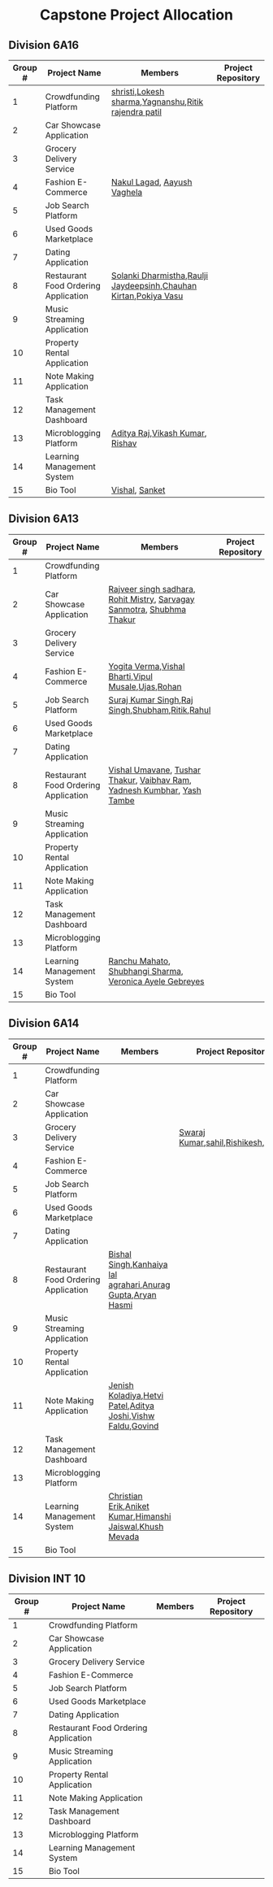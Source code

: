 <h1 align = "center">Capstone Project Allocation</h1>


## Division 6A16

|Group # | Project Name | Members | Project Repository |
|------|-------|--------|---|
|1|Crowdfunding Platform|[shristi](https://github.com/Shrishtikant),[Lokesh sharma](https://github.com/lokeshsharma5659),[Yagnanshu](),[Ritik rajendra patil](https://github.com/RitikRajendraPatil)||
|2|Car Showcase Application|| |
|3|Grocery Delivery Service|||
|4|Fashion E-Commerce|[Nakul Lagad](https://github.com/Lagadnakul), [Aayush Vaghela](https://github.com/AAYUSH412)||
|5|Job Search Platform|||
|6|Used Goods Marketplace|||
|7|Dating Application|||
|8|Restaurant Food Ordering Application |[Solanki Dharmistha](https://github.com/solankidharmistha),[Raulji Jaydeepsinh](https://github.com/rauljijaydeep),[Chauhan Kirtan](https://github.com/kirtan1812),[Pokiya Vasu](https://github.com/vasuponkiya)|
|9|Music Streaming Application|||
|10|Property Rental Application|||
|11|Note Making Application|||
|12|Task Management Dashboard|||
|13 | Microblogging Platform | [Aditya Raj](https://github.com/theadityaway),[Vikash Kumar](https://github.com/Vikash00022), [Rishav](https://github.com/meliodas-sama10)  ||
|14|Learning Management System|||
|15|Bio Tool| [Vishal](https://github.com/Vishal1416), [Sanket](https://github.com/ooye-sanket) | |

## Division 6A13

|Group # | Project Name | Members | Project Repository |
|------|-------|--------|-----------|
|1|Crowdfunding Platform|||
|2|Car Showcase Application|[Rajveer singh sadhara](https://github.com/Rajveer0602), [Rohit Mistry](), [Sarvagay Sanmotra](), [Shubhma Thakur]()||
|3|Grocery Delivery Service|||
|4|Fashion E-Commerce| [Yogita Verma](https://github.com/yv2002),[Vishal Bharti](https://github.com/vishalbharti20),[Vipul Musale](),[Ujas](),[Rohan]()
|5|Job Search Platform|[Suraj Kumar Singh](https://github.com/Surajsingh1611),[Raj Singh](https://github.com/Rajsinghh2907),[Shubham](https://github.com/backpackerdeveloper),[Ritik](),[Rahul](https://github.com/rahul4work)||
|6|Used Goods Marketplace|||
|7|Dating Application|||
|8|Restaurant Food Ordering Application |[Vishal Umavane](https://github.com/vsumavane), [Tushar Thakur](https://github.com/Tushar290), [Vaibhav Ram](https://github.com/MRXvariant), [Yadnesh Kumbhar](https://github.com/Yadnesh1107), [Yash Tambe](https://github.com/YashT096)||
|9|Music Streaming Application|||
|10|Property Rental Application|||
|11|Note Making Application|||
|12|Task Management Dashboard|||
|13|Microblogging Platform|||
|14|Learning Management System|[Ranchu Mahato](https://github.com/ranchu01), [Shubhangi Sharma](https://github.com/Sahili21), [Veronica Ayele Gebreyes](https://github.com/Vee-Chapie)||
|15|Bio Tool|||


## Division 6A14

|Group # | Project Name | Members | Project Repository |
|------|-------|--------|-------|
|1|Crowdfunding Platform|| |
|2|Car Showcase Application| ||
|3|Grocery Delivery Service||[Swaraj Kumar](https://github.com/swaraj29),[sahil](https://github.com/sahil04be),[Rishikesh](https://github.com/Rishikesh33),[Harsh](https://github.com/Harsh183) |
|4|Fashion E-Commerce|| |
|5|Job Search Platform|| |
|6|Used Goods Marketplace|||
|7|Dating Application|||
|8|Restaurant Food Ordering Application |[Bishal Singh](https://github.com/bishal292),[Kanhaiya lal agrahari](https://github.com/sunil004200),[Anurag Gupta](https://github.com/AnuRaG388),[Aryan Hasmi](https://github.com/Aryanhasmi)||
|9|Music Streaming Application|||
|10|Property Rental Application|||
|11|Note Making Application|[Jenish Koladiya](https://github.com/jenishkoladiya),[Hetvi Patel](https://github.com/HetviPatel2704),[Aditya Joshi](https://github.com/adityajoshij),[Vishw Faldu](https://github.com/fvisw),[Govind](https://github.com/barbade22)||
|12|Task Management Dashboard|||
|13|Microblogging Platform|||
|14|Learning Management System |[Christian Erik](https://github.com/Erikch010404),[Aniket Kumar](https://github.com/Aniket04be),[Himanshi Jaiswal](https://github.com/himanshi3354),[Khush Mevada](https://github.com/khushmevada1183)||
|15|Bio Tool|||


## Division INT 10

|Group # | Project Name | Members | Project Repository |
|------|-------|--------|-------|
|1|Crowdfunding Platform|| |
|2|Car Showcase Application| ||
|3|Grocery Delivery Service|| |
|4|Fashion E-Commerce|| |
|5|Job Search Platform|| |
|6|Used Goods Marketplace|||
|7|Dating Application|||
|8|Restaurant Food Ordering Application |||
|9|Music Streaming Application|||
|10|Property Rental Application|||
|11|Note Making Application|||
|12|Task Management Dashboard|||
|13|Microblogging Platform|||
|14|Learning Management System|||
|15|Bio Tool|||


